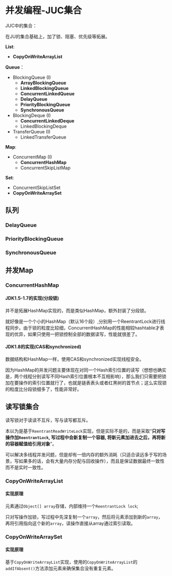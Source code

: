 # 并发编程-JUC集合

JUC中的集合：

在JU的集合基础上，加了锁、阻塞、优先级等拓展。

**List**:

+ **CopyOnWriteArrayList**

**Queue**：

+ BlockingQueue (I)
  + **ArrayBlockingQueue**
  + **LinkedBlockingQueue**
  + **ConcurrentLinkedQueue**
  + **DelayQueue**
  + **PriorityBlockingQueue**
  + **SynchronousQueue**
+ BlockingDeque (I)
  + **ConcurrentLinkedDeque**
  + LinkedBlockingDeque
+ TransferQueue (I)
  + LinkedTransferQueue

**Map**:

+ ConcurrentMap (I)
  + **ConcurrentHashMap**
  + ConcurrentSkipListMap

**Set**:

+ ConcurrentSkipListSet
+ **CopyOnWriteArraySet**



## 队列

### DelayQueue



### PriorityBlockingQueue



### SynchronousQueue



## 并发Map

### ConcurrentHashMap

#### JDK1.5-1.7的实现(分段锁)

并不是拓展HashMap实现的，而是类似HashMap，额外封装了分段锁。

就好像是一个个小的HashMap（默认16个段）,分别用一个ReentrantLock进行线程同步。由于锁的粒度比较细，ConcurrentHashMap的性能相较hashtable才表现的优异，如果只使用一把锁控制全部的数据读写，性能就很差了。

#### JDK1.8的实现(CAS和synchronized)

数据结构和HashMap一样，使用CAS和synchronized实现线程安全。

因为HashMap的并发问题主要体现在对同一个Hash索引位置的读写（想想也确实是，两个线程分别读写不同Hash索引位置根本不互相影响），那么我们只需要把锁加在要操作的索引位置就行了，也就是链表表头或者红黑树的首节点；这么实现锁的粒度比分段锁细多了，性能非常好。



## 读写锁集合

读写锁对于读读不互斥，写与读写都互斥。

本以为是基于`ReentrantReadWriteLock`实现，但是实际不是的，而是采取“**只对写操作加`ReentrantLock`, 写过程中会新复制一个容器, 将新元素加进去之后，再将新的容器赋值给引用对象**”。

可以解决多线程并发问题，但是却有一倍内存的额外消耗（只适合读远多于写的场景，写如果多的话，会有大量内存分配与回收操作），而且是保证数据最终一致性而不是实时一致性。

### CopyOnWriteArrayList

#### 实现原理

元素通过`Object[] array`存储，内部维持一个`ReentrantLock lock`;

只对写操作加锁，写过程中先深复制一个`array`，然后将元素添加到新的`array`，再将引用指向这个新的`array`，读操作直接从array通过索引读取。

### CopyOnWriteArraySet

#### 实现原理

基于`CopyOnWriteArrayList`实现，使用的`CopyOnWriteArrayList`的`addIfAbsent()`方法添加元素来确保集合没有重复元素。